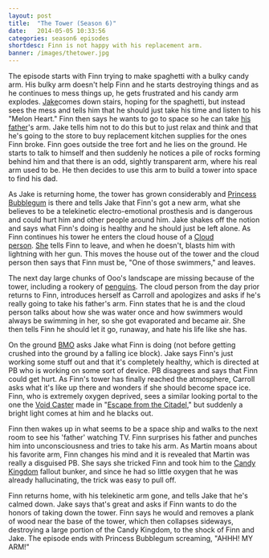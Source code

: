 ```yaml
---
layout: post
title:  "The Tower (Season 6)"
date:   2014-05-05 10:33:56
categories: season6 episodes
shortdesc: Finn is not happy with his replacement arm.
banner: /images/thetower.jpg
---
```

The episode starts with Finn trying to make spaghetti with a bulky candy arm. His bulky arm doesn't help Finn and he starts destroying things and as he continues to mess things up, he gets frustrated and his candy arm explodes. [Jake](http://adventuretime.wikia.com/wiki/Jake)comes down stairs, hoping for the spaghetti<!--more-->, but instead sees the mess and tells him that he should just take his time and listen to his "Melon Heart." Finn then says he wants to go to space so he can take [his father](http://adventuretime.wikia.com/wiki/Martin)'s arm. Jake tells him not to do this but to just relax and think and that he's going to the store to buy replacement kitchen supplies for the ones Finn broke. Finn goes outside the tree fort and he lies on the ground. He starts to talk to himself and then suddenly he notices a pile of rocks forming behind him and that there is an odd, sightly transparent arm, where his real arm used to be. He then decides to use this arm to build a tower into space to find his dad.

As Jake is returning home, the tower has grown considerably and [Princess Bubblegum](http://adventuretime.wikia.com/wiki/Princess_Bubblegum) is there and tells Jake that Finn's got a new arm, what she believes to be a telekinetic electro-emotional prosthesis and is dangerous and could hurt him and other people around him. Jake shakes off the notion and says what Finn's doing is healthy and he should just be left alone. As Finn continues his tower he enters the cloud house of a [Cloud person](http://adventuretime.wikia.com/wiki/Cloud_People). [She](http://adventuretime.wikia.com/wiki/Carroll) tells Finn to leave, and when he doesn't, blasts him with lightning with her gun. This moves the house out of the tower and the cloud person then says that Finn must be, "One of those swimmers," and leaves.

The next day large chunks of Ooo's landscape are missing because of the tower, including a rookery of [penguins](http://adventuretime.wikia.com/wiki/Penguins). The cloud person from the day prior returns to Finn, introduces herself as Carroll and apologizes and asks if he's really going to take his father's arm. Finn states that he is and the cloud person talks about how she was water once and how swimmers would always be swimming in her, so she got evaporated and became air. She then tells Finn he should let it go, runaway, and hate his life like she has.

On the ground [BMO](http://adventuretime.wikia.com/wiki/BMO) asks Jake what Finn is doing (not before getting crushed into the ground by a falling ice block). Jake says Finn's just working some stuff out and that it's completely healthy, which is directed at PB who is working on some sort of device. PB disagrees and says that Finn could get hurt. As Finn's tower has finally reached the atmosphere, Carroll asks what it's like up there and wonders if she should become space ice. Finn, who is extremely oxygen deprived, sees a similar looking portal to the one the [Void Caster](http://adventuretime.wikia.com/wiki/Void_Caster) made in "[Escape from the Citadel](http://adventuretime.wikia.com/wiki/Escape_from_the_Citadel)," but suddenly a bright light comes at him and he blacks out.

Finn then wakes up in what seems to be a space ship and walks to the next room to see his 'father' watching TV. Finn surprises his father and punches him into unconsciousness and tries to take his arm. As Martin moans about his favorite arm, Finn changes his mind and it is revealed that Martin was really a disguised PB. She says she tricked Finn and took him to the [Candy Kingdom](http://adventuretime.wikia.com/wiki/Candy_Kingdom) fallout bunker, and since he had so little oxygen that he was already hallucinating, the trick was easy to pull off.

Finn returns home, with his telekinetic arm gone, and tells Jake that he's calmed down. Jake says that's great and asks if Finn wants to do the honors of taking down the tower. Finn says he would and removes a plank of wood near the base of the tower, which then collapses sideways, destroying a large portion of the Candy Kingdom, to the shock of Finn and Jake. The episode ends with Princess Bubblegum screaming, "AHHH! MY ARM!"